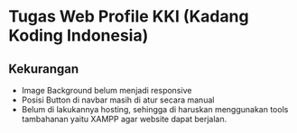 # Tugas Web Profile KKI (Kadang Koding Indonesia)
## Kekurangan
- Image Background belum menjadi responsive
- Posisi Button di navbar masih di atur secara manual
- Belum di lakukannya hosting, sehingga di haruskan menggunakan tools tambahanan yaitu XAMPP agar website dapat berjalan.
